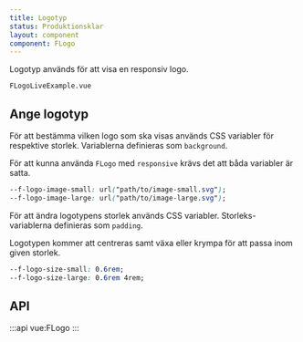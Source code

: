 ```yaml
---
title: Logotyp
status: Produktionsklar
layout: component
component: FLogo
---
```


Logotyp används för att visa en responsiv logo.

```import live-example
FLogoLiveExample.vue
```

## Ange logotyp

För att bestämma vilken logo som ska visas används CSS variabler för respektive storlek.
Variablerna definieras som `background`.

För att kunna använda `FLogo` med `responsive` krävs det att båda variabler är satta.

```css
--f-logo-image-small: url("path/to/image-small.svg");
--f-logo-image-large: url("path/to/image-large.svg");
```

För att ändra logotypens storlek används CSS variabler.
Storleks-variablerna definieras som `padding`.

Logotypen kommer att centreras samt växa eller krympa för att passa inom given storlek.

```css
--f-logo-size-small: 0.6rem;
--f-logo-size-large: 0.6rem 4rem;
```

## API

:::api
vue:FLogo
:::
